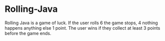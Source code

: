 # Rolling-Java
Rolling Java is a game of luck. If the user rolls  6 the game stops, 4 nothing happens anything else 1 point.
The user wins if they collect at least 3 points before the game ends.





